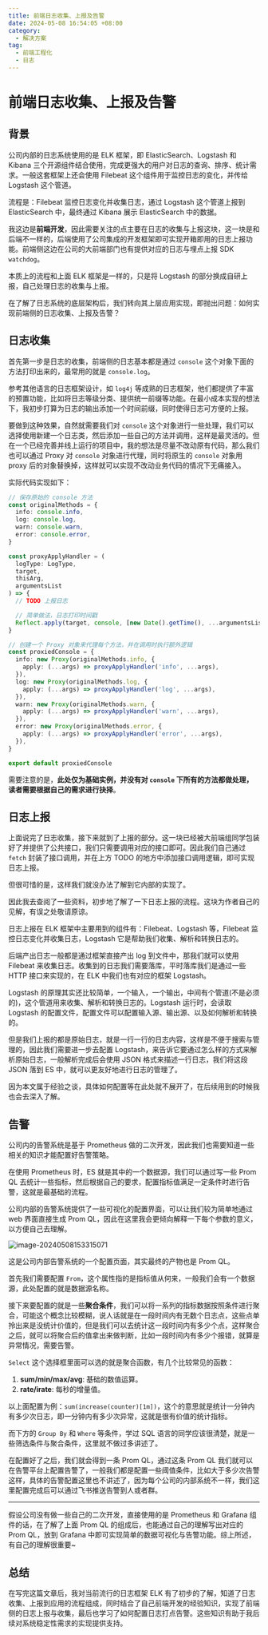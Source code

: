 ```yaml
---
title: 前端日志收集、上报及告警
date: 2024-05-08 16:54:05 +08:00
category:
  - 解决方案
tag:
  - 前端工程化
  - 日志
---
```


# 前端日志收集、上报及告警

## 背景

公司内部的日志系统使用的是 ELK 框架，即 ElasticSearch、Logstash 和 Kibana 三个开源组件结合使用，完成更强大的用户对日志的查询、排序、统计需求。一般这套框架上还会使用 Filebeat 这个组件用于监控日志的变化，并传给 Logstash 这个管道。

流程是：Filebeat 监控日志变化并收集日志，通过 Logstash 这个管道上报到 ElasticSearch 中，最终通过 Kibana 展示 ElasticSearch 中的数据。

我这边是**前端开发**，因此需要关注的点主要在日志的收集与上报这块，这一块是和后端不一样的，后端使用了公司集成的开发框架即可实现开箱即用的日志上报功能。前端侧这边在公司的大前端部门也有提供对应的日志与埋点上报 SDK `watchdog`。

本质上的流程和上面 ELK 框架是一样的，只是将 Logstash 的部分换成自研上报，自己处理日志的收集与上报。

在了解了日志系统的底层架构后，我们转向其上层应用实现，即抛出问题：如何实现前端侧的日志收集、上报及告警？

## 日志收集

首先第一步是日志的收集，前端侧的日志基本都是通过 `console` 这个对象下面的方法打印出来的，最常用的就是 `console.log`。

参考其他语言的日志框架设计，如 `log4j` 等成熟的日志框架，他们都提供了丰富的预置功能，比如将日志等级分类、提供统一前缀等功能。在最小成本实现的想法下，我初步打算为日志的输出添加一个时间前缀，同时使得日志可方便的上报。

要做到这种效果，自然就需要我们对 `console` 这个对象进行一些处理，我们可以选择使用新建一个日志类，然后添加一些自己的方法并调用，这样是最灵活的。但在一个已经完善并线上运行的项目中，我的想法是尽量不改动原有代码，那么我们也可以通过 Proxy 对 `console` 对象进行代理，同时将原生的 `console` 对象用 proxy 后的对象替换掉，这样就可以实现不改动业务代码的情况下无痛接入。

实际代码实现如下：

```typescript
// 保存原始的 console 方法
const originalMethods = {
  info: console.info,
  log: console.log,
  warn: console.warn,
  error: console.error,
}

const proxyApplyHandler = (
  logType: LogType,
  target,
  thisArg,
  argumentsList
) => {
  // TODO 上报日志

  // 简单做法，日志打印时间戳
  Reflect.apply(target, console, [new Date().getTime(), ...argumentsList])
}

// 创建一个 Proxy 对象来代理每个方法，并在调用时执行额外逻辑
const proxiedConsole = {
  info: new Proxy(originalMethods.info, {
    apply: (...args) => proxyApplyHandler('info', ...args),
  }),
  log: new Proxy(originalMethods.log, {
    apply: (...args) => proxyApplyHandler('log', ...args),
  }),
  warn: new Proxy(originalMethods.warn, {
    apply: (...args) => proxyApplyHandler('warn', ...args),
  }),
  error: new Proxy(originalMethods.error, {
    apply: (...args) => proxyApplyHandler('error', ...args),
  }),
}

export default proxiedConsole
```

需要注意的是，**此处仅为基础实例，并没有对 `console` 下所有的方法都做处理，读者需要根据自己的需求进行抉择**。

## 日志上报

上面说完了日志收集，接下来就到了上报的部分。这一块已经被大前端组同学包装好了并提供了公共接口，我们只需要调用对应的接口即可。因此我们自己通过 `fetch` 封装了接口调用，并在上方 TODO 的地方中添加接口调用逻辑，即可实现日志上报。

但很可惜的是，这样我们就没办法了解到它内部的实现了。

因此我去查阅了一些资料，初步地了解了一下日志上报的流程。这块为作者自己的见解，有误之处敬请原谅。

日志上报在 ELK 框架中主要用到的组件有：Filebeat、Logstash 等，Filebeat 监控日志变化并收集日志，Logstash 它是帮助我们收集、解析和转换日志的。

后端产出日志一般都是通过框架直接产出 log 到文件中，那我们就可以使用 Filebeat 来收集日志。收集到的日志我们需要落库，平时落库我们是通过一些 HTTP 接口来实现的，在 ELK 中我们也有对应的框架 Logstash。

Logstash 的原理其实还比较简单，一个输入，一个输出，中间有个管道(不是必须的)，这个管道用来收集、解析和转换日志的。Logstash 运行时，会读取 Logstash 的配置文件，配置文件可以配置输入源、输出源、以及如何解析和转换的。

但是我们上报的都是原始日志，就是一行一行的日志内容，这样是不便于搜索与管理的，因此我们需要进一步去配置 Logstash，来告诉它要通过怎么样的方式来解析原始日志，一般解析完成后会使用 JSON 格式来描述一行日志，我们将这段 JSON 落到 ES 中，就可以更友好地进行日志的管理了。

因为本文属于经验之谈，具体如何配置等在此处就不展开了，在后续用到的时候我也会去深入了解。

## 告警

公司内的告警系统是基于 Prometheus 做的二次开发，因此我们也需要知道一些相关的知识才能配置好告警策略。

在使用 Prometheus 时，ES 就是其中的一个数据源，我们可以通过写一些 Prom QL 去统计一些指标，然后根据自己的要求，配置指标值满足一定条件时进行告警，这就是最基础的流程。

公司内部的告警系统提供了一些可视化的配置界面，可以让我们较为简单地通过 web 界面直接生成 Prom QL，因此在这里我会更倾向解释一下每个参数的意义，以方便自己去理解。

![image-20240508153315071](./.assets/image-20240508153315071.png)

这是公司内部告警系统的一个配置页面，其实最终的产物也是 Prom QL。

首先我们需要配置 `From`，这个属性指的是指标值从何来，一般我们会有一个数据源，此处配置的就是数据源名称。

接下来要配置的就是一些**聚合条件**，我们可以将一系列的指标数据按照条件进行聚合，可能这个概念比较模糊，说人话就是在一段时间内有无数个日志点，这些点单拎出来是没统计价值的，但是我们可以去统计这一段时间内有多少个点，这样聚合之后，就可以将聚合后的值拿出来做判断，比如一段时间内有多少个报错，就算是异常情况，需要告警。

`Select` 这个选择框里面可以选的就是聚合函数，有几个比较常见的函数：

1. **sum/min/max/avg**: 基础的数值运算。
2. **rate/irate**: 每秒的增量值。

以上面配置为例：`sum(increase(counter)[1m])`，这个的意思就是统计一分钟内有多少次日志，即一分钟内有多少次异常，这就是很有价值的统计指标。

而下方的 `Group By` 和 `Where` 等条件，学过 SQL 语言的同学应该很清楚，就是一些筛选条件与聚合条件，这里就不做过多讲述了。

在配置好了之后，我们就会得到一条 Prom QL，通过这条 Prom QL 我们就可以在告警平台上配置告警了，一般我们都是配置一些阈值条件，比如大于多少次告警这样，具体的告警配置这里也不讲述了，因为每个公司的内部系统不一样，我们这里配置完成后可以通过飞书推送告警到人或者群。

---

假设公司没有做一些自己的二次开发，直接使用的是 Prometheus 和 Grafana 组件的话，在了解了上面 Prom QL 的组成后，也能通过自己的理解写出对应的 Prom QL，放到 Grafana 中即可实现简单的数据可视化与告警功能。综上所述，有自己的理解很重要~

## 总结

在写完这篇文章后，我对当前流行的日志框架 ELK 有了初步的了解，知道了日志收集、上报到应用的流程组成，同时结合了自己前端开发的经验知识，实现了前端侧的日志上报与收集，最后也学习了如何配置日志打点告警。这些知识有助于我后续对系统稳定性需求的实现提供支持。
